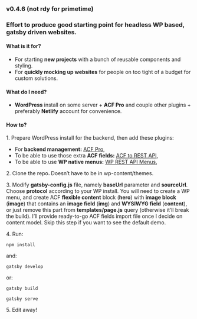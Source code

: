 <h3>v0.4.6 (not rdy for primetime)</h3>
<h3>Effort to produce good starting point for headless WP based, gatsby driven websites.</h3>
<h4>What is it for?</h4>
<ul><li>For starting <strong>new projects</strong> with a bunch of reusable components and styling. </li><li>For <strong>quickly mocking up websites</strong> for people on too tight of a budget for custom solutions.</li></ul>
<h4>What do I need?</h4>
<ul><li><strong>WordPress</strong> install on some server + <strong>ACF Pro</strong> and couple other plugins + preferably <strong>Netlify</strong> account for convenience.</li></ul>
<h4>How to?</h4>
<p>1. Prepare WordPress install for the backend, then add these plugins:</p>
<ul><li>For<strong> backend management:</strong> <a rel="noreferrer noopener" href="https://www.advancedcustomfields.com/" target="_blank">ACF Pro</a>,</li><li>To be able to use those extra <strong>ACF fields:</strong> <a rel="noreferrer noopener" href="https://wordpress.org/plugins/acf-to-rest-api/" target="_blank">ACF to REST API</a>,</li><li>To be able to use <strong>WP native menus:</strong> <a rel="noreferrer noopener" href="https://wordpress.org/plugins/wp-api-menus/" target="_blank">WP REST API Menus</a>,</li></ul>
<p>2. Clone the repo<strong>. </strong>Doesn’t have to be in wp-content/themes.</p>
<p>3. Modify <strong>gatsby-config.js</strong> file, namely <strong>baseUrl</strong> parameter and <strong>sourceUrl</strong>. Choose <strong>protocol</strong> according to your WP install. You will need to create a WP menu, and create ACF <strong>flexible content</strong> block (<strong>hero</strong>) with <strong>image block</strong> (<strong>image</strong>) that contains an <strong>image field</strong> (<strong>img</strong>) and <strong>WYSIWYG field</strong> (<strong>content</strong>), or just remove this part from <strong>templates/page.js</strong> query (otherwise it’ll break the build). I’ll provide ready-to-go ACF fields import file once I decide on content model. Skip this step if you want to see the default demo.</p>
<p>4. Run:</p>
<p><code>npm install</code></p>
<p>and:</p>
<p><code>gatsby develop</code></p>
<p>or:</p>
<p><code>gatsby build</code></p>
<p><code>gatsby serve</code></p>
<p>5. Edit away!</p>
